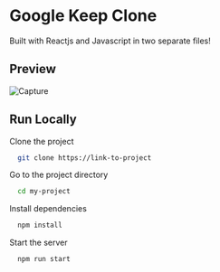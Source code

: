
# Google Keep Clone
Built with Reactjs and Javascript in two separate files!

## Preview

![Capture](https://github.com/faanid/Google-keep-clone/assets/73032767/7433fa48-4631-46fb-b189-d92add46d02f)



## Run Locally

Clone the project

```bash
  git clone https://link-to-project
```

Go to the project directory

```bash
  cd my-project
```

Install dependencies

```bash
  npm install
```

Start the server

```bash
  npm run start
```

